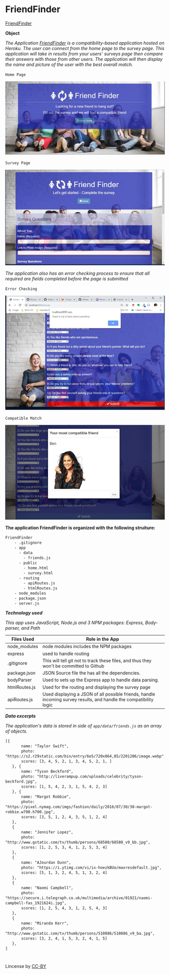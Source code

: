 # FriendFinder

[FriendFinder](https://secret-shelf-96318.herokuapp.com/) 

**Object**

*The Application [FriendFinder](https://secret-shelf-96318.herokuapp.com/) is a compatibility-based application hosted on Heroku. The user can connect from the home page to the survey page. This application will take in results from your users' surveys page then compare their answers with those from other users. The application will then display the name and picture of the user with the best overall match.*

`Home Page`

<a href="#"><img src="https://github.com/fpinder/FriendFinder/blob/master/app/public/images/home.jpg" alt="Home Page"></a>

`Survey Page`

<a href="#"><img src="https://github.com/fpinder/FriendFinder/blob/master/app/public/images/survey.jpg" alt="Survey Page"></a>

*The application also has an error checking process to ensure that all required are fields completed before the page is submitted*

`Error Checking`

<a href="#"><img src="https://github.com/fpinder/FriendFinder/blob/master/app/public/images/erroChecking.jpg" alt="error checking"></a>

`Compatible Match`

<a href="#"><img src="https://github.com/fpinder/FriendFinder/blob/master/app/public/images/compatible.jpg" alt="Compatible Match"></a>

**The application FriendFinder is organized with the following struiture:** 

```
FriendFinder
    - .gitignore
    - app
      - data
        - friends.js
      - public
        - home.html
        - survey.html
      - routing
        - apiRoutes.js
        - htmlRoutes.js
    - node_modules
    - package.json
    - server.js
```


**_Technology used_**

*This app uses JavaScript, Node.js and 3 NPM packages: Express, Body-parser, and Path*

 Files Used   |  Role in the App                                                                  |
| ------------ | -------------------------------------------------------------------------------------- |
| node_modules | node modules includes the  NPM packages |
| express         | used to handle routing |
| .gitignore   | This will tell git not to track these files, and thus they won't be committed to Github |
| package.json | JSON Source file the has all the dependencies.                    |
| bodyParser  | Used to sets up the Express app to handle data parsing. |
| htmlRoutes.js  | Used for the routing and displaying the survey page | 
| apiRoutes.js   | Used  displaying a JSON of all possible friends, handle incoming survey results, and handle the compatibility logic  |

**_Data excerpts_**

*The application's data is stored in side of `app/data/friends.js` as an array of objects.*

 ```
 [{
        name: "Taylor Swift",
        photo: "https://s2.r29static.com/bin/entry/6e5/720x864,85/2201206/image.webp",
        scores: [3, 4, 5, 2, 1, 3, 4, 5, 2, 1, ]
    }, {
        name: "Tyson Beckford",
        photo: "http://liverampup.com/uploads/celebrity/tyson-beckford.jpg",
        scores: [1, 5, 4, 2, 3, 1, 5, 4, 2, 3]
    }, {
        name: "Margot Robbie",
        photo: "https://pixel.nymag.com/imgs/fashion/daily/2016/07/30/30-margot-robbie.w700.h700.jpg",
        scores: [3, 5, 1, 2, 4, 3, 5, 1, 2, 4]
    },
    {
        name: "Jennifer Lopez",
        photo: "http://www.gstatic.com/tv/thumb/persons/68580/68580_v9_bb.jpg",
        scores: [1, 2, 5, 3, 4, 1, 2, 5, 3, 4]
    },
    {
        name: "AJourdan Dunn",
        photo: "https://i.ytimg.com/vi/ix-hoezkBUo/maxresdefault.jpg",
        scores: [5, 1, 3, 2, 4, 5, 1, 3, 2, 4]
    },
    {
        name: "Naomi Campbell",
        photo: "https://secure.i.telegraph.co.uk/multimedia/archive/01921/naomi-campbell-fas_1921624i.jpg",
        scores: [1, 2, 5, 4, 3, 1, 2, 5, 4, 3]
    },
    {
        name: "Miranda Kerr",
        photo: "http://www.gstatic.com/tv/thumb/persons/510886/510886_v9_ba.jpg",
        scores: [3, 2, 4, 1, 5, 3, 2, 4, 1, 5]
    },
]

```

#
Lincense by <a href="https://creativecommons.org/licenses/by/3.0/" rel="nofollow">CC-BY</a>
